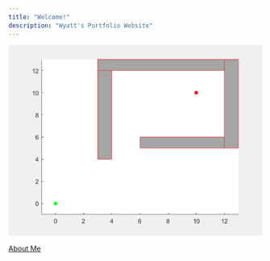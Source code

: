 ```yaml
---
title: "Welcome!"
description: "Wyatt's Portfolio Website"
---
```


![Image](Resources/GIF3.gif)

<html>
<body>
<a href="about">About Me</a>
</body>
</html>
